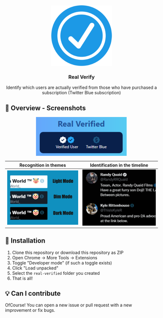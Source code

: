 <p align="center">
  <img src="assets/Icon.png" width="200px" alt="Real Verify Extension" />
</p>
<h3 align="center">Real Verify</h3>
<p align="center">
  Identify which users are actually verified from those who have purchased a subscription (Twitter Blue subscription)
</p>

## 👀 Overview - Screenshots
<p align="center">
  <img src="assets/overview3.PNG" width="300px" alt="Real Verify Extension" />
</p>

Recognition in themes            |  Identification in the timeline
:-------------------------:|:-------------------------:
<img src="assets/overview1.jpg" alt="AdGuard Browser Extension" />  |  <img src="assets/overview2.png"  alt="AdGuard Browser Extension" />

## 🔧 Installation

1. Clone this repository or download this repository as ZIP
2. Open Chrome -> More Tools -> Extensions
3. Toggle "Developer mode" (if such a toggle exists)
4. Click "Load unpacked"
5. Select the `real-verified` folder you created
6. That is all!

## :bulb: Can I contribute
OfCourse! You can open a new issue or pull request with a new improvement or fix bugs.
